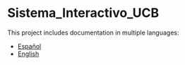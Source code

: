 # Sistema_Interactivo_UCB

This project includes documentation in multiple languages:

- [Español](README_ES.md)
- [English](README_EN.md)
